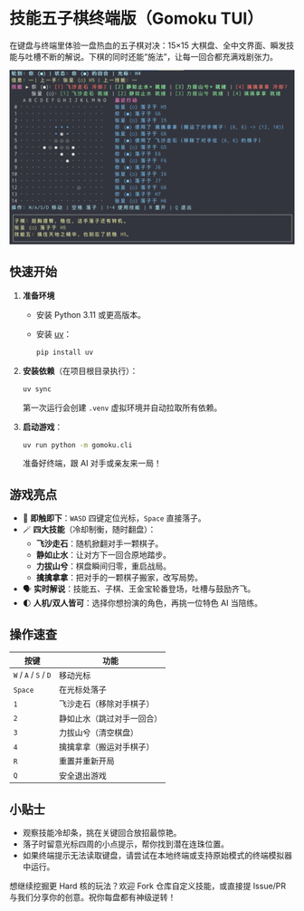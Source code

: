 # 技能五子棋终端版（Gomoku TUI）

在键盘与终端里体验一盘热血的五子棋对决：15×15 大棋盘、全中文界面、瞬发技能与吐槽不断的解说。下棋的同时还能“施法”，让每一回合都充满戏剧张力。

![alt text](images/play.png)

## 快速开始

1. **准备环境**
   - 安装 Python 3.11 或更高版本。
   - 安装 [uv](https://github.com/astral-sh/uv)：

     ```bash
     pip install uv
     ```

2. **安装依赖**（在项目根目录执行）：

   ```bash
   uv sync
   ```

   第一次运行会创建 `.venv` 虚拟环境并自动拉取所有依赖。

3. **启动游戏**：

   ```bash
   uv run python -m gomoku.cli
   ```

   准备好终端，跟 AI 对手或亲友来一局！

## 游戏亮点

- 🎯 **即触即下**：`WASD` 四键定位光标，`Space` 直接落子。
- 🪄 **四大技能**（冷却制衡，随时翻盘）：
  - **飞沙走石**：随机掀翻对手一颗棋子。
  - **静如止水**：让对方下一回合原地踏步。
  - **力拔山兮**：棋盘瞬间归零，重启战局。
  - **擒擒拿拿**：把对手的一颗棋子搬家，改写局势。
- 🗣️ **实时解说**：技能五、子棋、王金宝轮番登场，吐槽与鼓励齐飞。
- 🌓 **人机/双人皆可**：选择你想扮演的角色，再挑一位特色 AI 当陪练。

## 操作速查

| 按键 | 功能 |
| ---- | ---- |
| `W` / `A` / `S` / `D` | 移动光标 |
| `Space` | 在光标处落子 |
| `1` | 飞沙走石（移除对手棋子） |
| `2` | 静如止水（跳过对手一回合） |
| `3` | 力拔山兮（清空棋盘） |
| `4` | 擒擒拿拿（搬运对手棋子） |
| `R` | 重置并重新开局 |
| `Q` | 安全退出游戏 |

## 小贴士

- 观察技能冷却条，挑在关键回合放招最惊艳。
- 落子时留意光标四周的小点提示，帮你找到潜在连珠位置。
- 如果终端提示无法读取键盘，请尝试在本地终端或支持原始模式的终端模拟器中运行。

想继续挖掘更 Hard 核的玩法？欢迎 Fork 仓库自定义技能，或直接提 Issue/PR 与我们分享你的创意。祝你每盘都有神级逆转！
